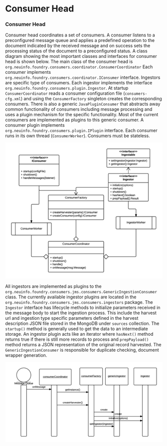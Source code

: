 # Consumer Head

### Consumer Head

Consumer head coordinates a set of consumers. A consumer listens to a preconfigured message queue and applies a predefined operation to the document indicated by the received message and on success sets the processing status of the document to a preconfigured status. A class diagram showing the most important classes and interfaces for consumer head is shown below. The main class of the consumer head is `org.neuinfo.foundry.consumers.coordinator.ConsumerCoordinator` Each consumer implements `org.neuinfo.foundry.consumers.coordinator.IConsumer` interface. Ingestors are specific type of consumers. Each ingestor implements the interface `org.neuinfo.foundry.consumers.plugin.Ingestor`. At startup `ConsumerCoordinator` reads a consumer configuration file \(`consumers-cfg.xml`\) and using the `ConsumerFactory` singleton creates the corresponding consumers. There is also a generic `JavaPluginConsumer` that abstracts away common functionality of consumers including message processing and uses a plugin mechanism for the specific functionality. Most of the current consumers are implemented as plugins to this generic consumer. A consumer plugin implements `org.neuinfo.foundry.consumers.plugin.IPlugin` interface. Each consumer runs in its own thread \(`ConsumerWorker`\). Consumers must be stateless.

![](../.gitbook/assets/image.png)

All ingestors are implemented as plugins to the `org.neuinfo.foundry.consumers.jms.consumers.GenericIngestionConsumer` class. The currently available ingestor plugins are located in the `org.neuinfo.foundry.consumers.jms.consumers.ingestors` package. The `Ingestor` interface has lifecycle methods to initialize parameters received in the message body to start the ingestion process. This include the harvest url and ingestion type specific parameters defined in the harvest description JSON file stored in the MongoDB under `sources` collection. The `startup()` method is generally used to get the data to an intermediate storage. An ingestor plugin acts like an iterator where `hasNext()` method returns true if there is still more records to process and `prepPayload()` method returns a JSON representation of the original record harvested. The `GenericIngestionConsumer` is responsible for duplicate checking, document wrapper generation.

![](../.gitbook/assets/image%20%281%29.png)

